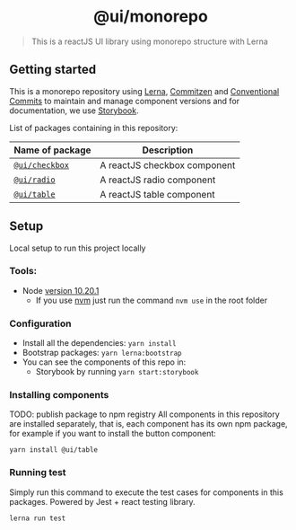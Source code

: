 <h1 align="center">@ui/monorepo</h1>

> This is a reactJS UI library using monorepo structure with Lerna

## Getting started

This is a monorepo repository using [Lerna](https://lerna.js.org/), [Commitzen](http://commitizen.github.io/cz-cli/) and [Conventional Commits](https://conventionalcommits.org) to maintain and manage component versions and for documentation, we use [Storybook](https://storybook.js.org/).

List of packages containing in this repository:

| Name of package                                | Description                                  |
| ---------------------------------------------- | -------------------------------------------- |
| [`@ui/checkbox`](./packages/Checkbox) | A reactJS checkbox component |
| [`@ui/radio`](./packages/Radio) | A reactJS radio component |
| [`@ui/table`](./packages/Table) | A reactJS table component |

## Setup

Local setup to run this project locally

### Tools:

- Node [version 10.20.1](https://nodejs.org/download/release/v10.21.0/)
  - If you use [nvm](https://github.com/nvm-sh/nvm) just run the command `nvm use` in the root folder

### Configuration

- Install all the dependencies: `yarn install`
- Bootstrap packages: `yarn lerna:bootstrap`
- You can see the components of this repo in:
  - Storybook by running `yarn start:storybook`

### Installing components

TODO: publish package to npm registry
All components in this repository are installed separately, that is, each component has its own npm package, for example if you want to install the button component:

`yarn install @ui/table`

### Running test
Simply run this command to execute the test cases for components in this packages. Powered by Jest + react testing library.

`lerna run test`
